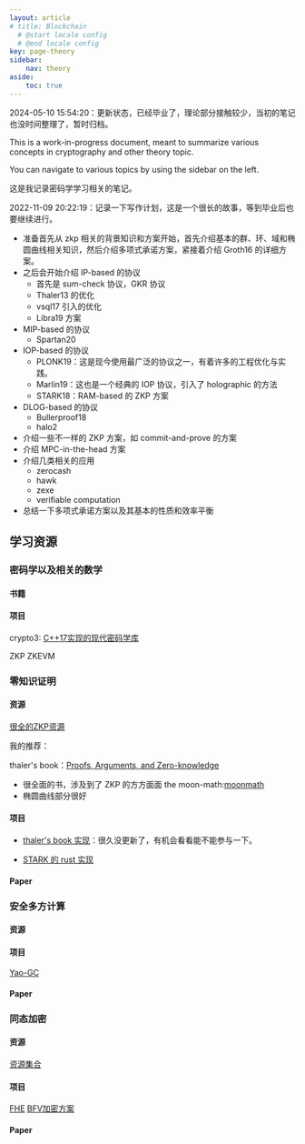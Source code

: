 ```yaml
---
layout: article
# title: Blockchain
  # @start locale config
  # @end locale config
key: page-theory
sidebar:
    nav: theory
aside:
    toc: true
---
```


2024-05-10 15:54:20：更新状态，已经毕业了，理论部分接触较少，当初的笔记也没时间整理了，暂时归档。

This is a work-in-progress document, meant to summarize various concepts in cryptography and other theory topic.

You can navigate to various topics by using the sidebar on the left.

这是我记录密码学学习相关的笔记。

2022-11-09 20:22:19：记录一下写作计划，这是一个很长的故事，等到毕业后也要继续进行。
- 准备首先从 zkp 相关的背景知识和方案开始，首先介绍基本的群、环、域和椭圆曲线相关知识，然后介绍多项式承诺方案，紧接着介绍 Groth16 的详细方案。
- 之后会开始介绍 IP-based 的协议
  - 首先是 sum-check 协议，GKR 协议
  - Thaler13 的优化
  - vsql17 引入的优化
  - Libra19 方案
- MIP-based 的协议
  - Spartan20
- IOP-based 的协议
  - PLONK19：这是现今使用最广泛的协议之一，有着许多的工程优化与实践。
  - Marlin19：这也是一个经典的 IOP 协议，引入了 holographic 的方法
  - STARK18：RAM-based 的 ZKP 方案
- DLOG-based 的协议
  - Bullerproof18
  - halo2
- 介绍一些不一样的 ZKP 方案，如 commit-and-prove 的方案
- 介绍 MPC-in-the-head 方案
- 介绍几类相关的应用
  - zerocash
  - hawk
  - zexe
  - verifiable computation
- 总结一下多项式承诺方案以及其基本的性质和效率平衡

## 学习资源
### 密码学以及相关的数学

#### 书籍

#### 项目
crypto3: [C++17实现的现代密码学库](https://github.com/NilFoundation/crypto3)

ZKP
ZKEVM
### 零知识证明
#### 资源
[很全的ZKP资源](https://github.com/ingonyama-zk/ingopedia)

我的推荐：

thaler's book：[Proofs, Arguments, and Zero-knowledge](https://people.cs.georgetown.edu/jthaler/ProofsArgsAndZK.html)
- 很全面的书，涉及到了 ZKP 的方方面面
the moon-math:[moonmath](https://github.com/LeastAuthority/moonmath-manual)
- 椭圆曲线部分很好

#### 项目
- [thaler's book 实现](https://github.com/thor314/pazk)：很久没更新了，有机会看看能不能参与一下。

- [STARK 的 rust 实现](https://github.com/0xProject/OpenZKP)
#### Paper


### 安全多方计算
#### 资源
#### 项目
[Yao-GC](https://github.com/cronokirby/yao-gc)

#### Paper

### 同态加密
#### 资源
[资源集合](https://github.com/jonaschn/awesome-he)

#### 项目
[FHE](https://github.com/openfheorg/openfhe-development)
[BFV加密方案](https://github.com/Sunscreen-tech/Sunscreen)

#### Paper